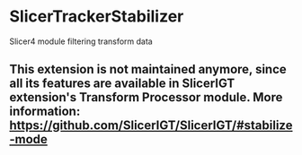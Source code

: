 # SlicerTrackerStabilizer

Slicer4 module filtering transform data

## This extension is not maintained anymore, since all its features are available in SlicerIGT extension's Transform Processor module. More information: https://github.com/SlicerIGT/SlicerIGT/#stabilize-mode
